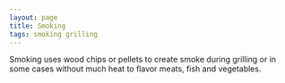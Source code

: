 ```yaml
---
layout: page
title: Smoking
tags: smoking grilling
---
```

Smoking uses wood chips or pellets to create smoke during grilling or in some cases without much heat to flavor meats, fish and vegetables.